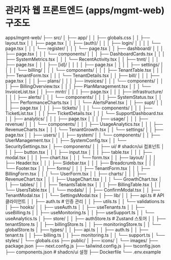 # 관리자 웹 프론트엔드 (apps/mgmt-web) 구조도

apps/mgmt-web/
├── src/
│   ├── app/
│   │   ├── globals.css
│   │   ├── layout.tsx
│   │   ├── page.tsx
│   │   ├── (auth)/
│   │   │   ├── login/
│   │   │   │   └── page.tsx
│   │   │   └── register/
│   │   │       └── page.tsx
│   │   ├── dashboard/
│   │   │   ├── page.tsx
│   │   │   └── components/
│   │   │       ├── DashboardCards.tsx
│   │   │       ├── SystemMetrics.tsx
│   │   │       └── RecentActivity.tsx
│   │   ├── tnnt/
│   │   │   ├── page.tsx
│   │   │   ├── [id]/
│   │   │   │   ├── page.tsx
│   │   │   │   ├── settings/
│   │   │   │   └── billing/
│   │   │   └── components/
│   │   │       ├── TenantTable.tsx
│   │   │       ├── TenantForm.tsx
│   │   │       └── TenantDetails.tsx
│   │   ├── bill/
│   │   │   ├── page.tsx
│   │   │   ├── plans/
│   │   │   ├── invoices/
│   │   │   └── components/
│   │   │       ├── BillingOverview.tsx
│   │   │       ├── PlanManagement.tsx
│   │   │       └── InvoiceList.tsx
│   │   ├── mntr/
│   │   │   ├── page.tsx
│   │   │   ├── infrastructure/
│   │   │   ├── alerts/
│   │   │   └── components/
│   │   │       ├── SystemStatus.tsx
│   │   │       ├── PerformanceCharts.tsx
│   │   │       └── AlertsPanel.tsx
│   │   ├── supt/
│   │   │   ├── page.tsx
│   │   │   ├── tickets/
│   │   │   └── components/
│   │   │       ├── TicketList.tsx
│   │   │       ├── TicketDetails.tsx
│   │   │       └── SupportDashboard.tsx
│   │   ├── analytics/
│   │   │   ├── page.tsx
│   │   │   ├── usage/
│   │   │   ├── revenue/
│   │   │   └── components/
│   │   │       ├── UsageAnalytics.tsx
│   │   │       ├── RevenueCharts.tsx
│   │   │       └── TenantGrowth.tsx
│   │   └── settings/
│   │       ├── page.tsx
│   │       ├── users/
│   │       ├── system/
│   │       └── components/
│   │           ├── UserManagement.tsx
│   │           ├── SystemConfig.tsx
│   │           └── SecuritySettings.tsx
│   ├── components/
│   │   ├── ui/                   # shadcn/ui 컴포넌트
│   │   │   ├── button.tsx
│   │   │   ├── input.tsx
│   │   │   ├── table.tsx
│   │   │   ├── modal.tsx
│   │   │   ├── chart.tsx
│   │   │   └── form.tsx
│   │   ├── layout/
│   │   │   ├── Header.tsx
│   │   │   ├── Sidebar.tsx
│   │   │   ├── Breadcrumb.tsx
│   │   │   └── Footer.tsx
│   │   ├── forms/
│   │   │   ├── TenantForm.tsx
│   │   │   ├── BillingForm.tsx
│   │   │   └── UserForm.tsx
│   │   ├── charts/
│   │   │   ├── RevenueChart.tsx
│   │   │   ├── UsageChart.tsx
│   │   │   └── GrowthChart.tsx
│   │   ├── tables/
│   │   │   ├── TenantsTable.tsx
│   │   │   ├── BillingTable.tsx
│   │   │   └── UsersTable.tsx
│   │   └── modals/
│   │       ├── ConfirmModal.tsx
│   │       ├── TenantModal.tsx
│   │       └── SettingsModal.tsx
│   ├── lib/
│   │   ├── api.ts               # API 클라이언트
│   │   ├── auth.ts              # 인증 관리
│   │   ├── utils.ts
│   │   └── validations.ts
│   ├── hooks/
│   │   ├── useAuth.ts
│   │   ├── useTenants.ts
│   │   ├── useBilling.ts
│   │   ├── useMonitoring.ts
│   │   ├── useSupport.ts
│   │   └── useAnalytics.ts
│   ├── store/
│   │   ├── authStore.ts         # Zustand 스토어
│   │   ├── tenantStore.ts
│   │   ├── billingStore.ts
│   │   ├── monitoringStore.ts
│   │   └── globalStore.ts
│   ├── types/
│   │   ├── api.ts
│   │   ├── auth.ts
│   │   ├── tenant.ts
│   │   ├── billing.ts
│   │   ├── monitoring.ts
│   │   └── support.ts
│   └── styles/
│       └── globals.css
├── public/
│   ├── icons/
│   └── images/
├── package.json
├── next.config.js
├── tailwind.config.js
├── tsconfig.json
├── components.json              # shadcn/ui 설정
├── Dockerfile
└── .env.example
